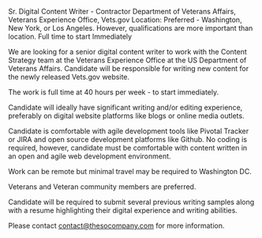 Sr. Digital Content Writer - Contractor
Department of Veterans Affairs, Veterans Experience Office, Vets.gov 
Location: Preferred - Washington, New York, or Los Angeles. However, qualifications are more important than location.
Full time to start Immediately

We are looking for a senior digital content writer to work with the Content Strategy team at the Veterans Experience Office at the US Department of Veterans Affairs. Candidate will be responsible for writing new content for the newly released Vets.gov website.

The work is full time at 40 hours per week - to start immediately.

Candidate will ideally have significant writing and/or editing experience, preferably on digital website platforms like blogs or online media outlets.

Candidate is comfortable with agile development tools like Pivotal Tracker or JIRA and open source development platforms like Github. No coding is required, however, candidate must be comfortable with content written in an open and agile web development environment.

Work can be remote but minimal travel may be required to Washington DC.

Veterans and Veteran community members are preferred.

Candidate will be required to submit several previous writing samples along with a resume highlighting their digital experience and writing abilities.

Please contact contact@thesocompany.com for more information.
